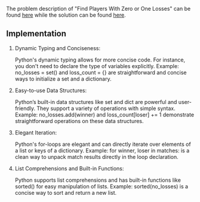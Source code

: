 The problem description of "Find Players With Zero or One Losses" can be found [here](https://leetcode.com/problems/find-players-with-zero-or-one-records/) while the solution can be found [here](https://github.com/aurimas13/Solutions-To-Problems/blob/main/LeetCode/Python%20Solutions/Find%20Players%20With%20Zero%20or%20One%20Losses/find.py).


## Implementation

1. Dynamic Typing and Conciseness:

    Python's dynamic typing allows for more concise code. For instance, you don't need to declare the type of variables explicitly.
Example: no_losses = set() and loss_count = {} are straightforward and concise ways to initialize a set and a dictionary.

2. Easy-to-use Data Structures:

    Python’s built-in data structures like set and dict are powerful and user-friendly. They support a variety of operations with simple syntax.
Example: no_losses.add(winner) and loss_count[loser] += 1 demonstrate straightforward operations on these data structures.

3. Elegant Iteration:

    Python's for-loops are elegant and can directly iterate over elements of a list or keys of a dictionary.
Example: for winner, loser in matches: is a clean way to unpack match results directly in the loop declaration.

4. List Comprehensions and Built-in Functions:

    Python supports list comprehensions and has built-in functions like sorted() for easy manipulation of lists.
Example: sorted(no_losses) is a concise way to sort and return a new list.